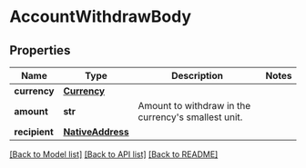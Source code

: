 # AccountWithdrawBody

## Properties
Name | Type | Description | Notes
------------ | ------------- | ------------- | -------------
**currency** | [**Currency**](Currency.md) |  | 
**amount** | **str** | Amount to withdraw in the currency&#x27;s smallest unit. | 
**recipient** | [**NativeAddress**](NativeAddress.md) |  | 

[[Back to Model list]](../README.md#documentation-for-models) [[Back to API list]](../README.md#documentation-for-api-endpoints) [[Back to README]](../README.md)

